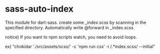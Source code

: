 # sass-auto-index

This module for dart-sass.
create some _index.scss by scanning in the specified directory.
Automatically write @forward in _index.scss.

notice) If you want to npm scripts watch, you need to avoid loops.

ex) "chokidar './src/assets/scss/' -c 'npm run css' -i /.*index.scss/ --initial"